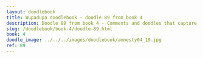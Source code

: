 ```yaml
---
layout: doodlebook
title: Wupadupa doodlebook - doodle 89 from book 4
description: Doodle 89 from book 4 - Comments and doodles that capture the essence of this event  
slug: /doodlebook/book-4/doodle-89.html
book: 4
doodle_image: ../../../images/doodlebook/amnesty04_19.jpg
ref: 89
---	  
```

																																																																							